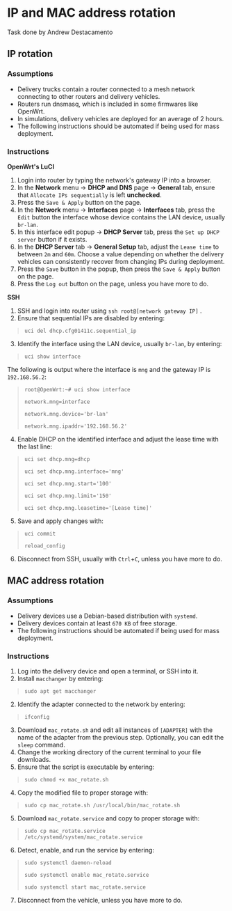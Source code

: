 # IP and MAC address rotation
Task done by Andrew Destacamento

## IP rotation
### Assumptions
- Delivery trucks contain a router connected to a mesh network connecting to other routers and delivery vehicles.
- Routers run dnsmasq, which is included in some firmwares like OpenWrt.
- In simulations, delivery vehicles are deployed for an average of 2 hours.
- The following instructions should be automated if being used for mass deployment.

### Instructions
**OpenWrt's LuCI**
1. Login into router by typing the network's gateway IP into a browser.
2. In the **Network** menu -> **DHCP and DNS** page -> **General** tab, ensure that `Allocate IPs sequentially` is left **unchecked**.
4. Press the `Save & Apply` button on the page.
5. In the **Network** menu -> **Interfaces** page -> **Interfaces** tab, press the `Edit` button the interface whose device contains the LAN device, usually `br-lan`.
6. In this interface edit popup -> **DHCP Server** tab, press the `Set up DHCP server` button if it exists.
7. In the **DHCP Server** tab -> **General Setup** tab, adjust the `Lease time` to between `2m` and `60m`. Choose a value depending on whether the delivery vehicles can consistently recover from changing IPs during deployment.
8. Press the `Save` button in the popup, then press the `Save & Apply` button on the page.
9. Press the `Log out` button on the page, unless you have more to do.

**SSH**
1. SSH and login into router using `ssh root@[network gateway IP]` .
2. Ensure that sequential IPs are disabled by entering:
> `uci del dhcp.cfg01411c.sequential_ip`
3. Identify the interface using the LAN device, usually `br-lan`, by entering:
> `uci show interface`

The following is output where the interface is `mng` and the gateway IP is `192.168.56.2`:
> `root@OpenWrt:~# uci show interface`
>
> `network.mng=interface`
>
> `network.mng.device='br-lan'`
>
> `network.mng.ipaddr='192.168.56.2'`
4. Enable DHCP on the identified interface and adjust the lease time with the last line:
> `uci set dhcp.mng=dhcp`
>
> `uci set dhcp.mng.interface='mng'`
>
> `uci set dhcp.mng.start='100'`
>
> `uci set dhcp.mng.limit='150'`
>
> `uci set dhcp.mng.leasetime='[Lease time]'`
5. Save and apply changes with:
> `uci commit`
>
> `reload_config`
6. Disconnect from SSH, usually with `Ctrl`+`C`, unless you have more to do.

## MAC address rotation
### Assumptions
- Delivery devices use a Debian-based distribution with `systemd`.
- Delivery devices contain at least `670 KB` of free storage.
- The following instructions should be automated if being used for mass deployment.

### Instructions
1. Log into the delivery device and open a terminal, or SSH into it.
2. Install `macchanger` by entering:
> `sudo apt get macchanger`
2. Identify the adapter connected to the network by entering:
> `ifconfig`

3. Download `mac_rotate.sh` and edit all instances of `[ADAPTER]` with the name of the adapter from the previous step. Optionally, you can edit the `sleep` command.
4. Change the working directory of the current terminal to your file downloads.
4. Ensure that the script is executable by entering:
> `sudo chmod +x mac_rotate.sh`
4. Copy the modified file to proper storage with:
> `sudo cp mac_rotate.sh /usr/local/bin/mac_rotate.sh`
5. Download `mac_rotate.service` and copy to proper storage with:
> `sudo cp mac_rotate.service /etc/systemd/system/mac_rotate.service`
6. Detect, enable, and run the service by entering:
> `sudo systemctl daemon-reload`
>
> `sudo systemctl enable mac_rotate.service`
>
> `sudo systemctl start mac_rotate.service`
7. Disconnect from the vehicle, unless you have more to do.
